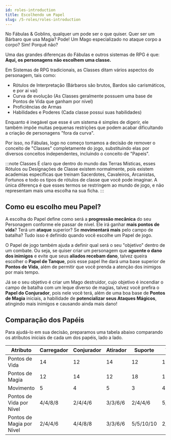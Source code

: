 ```yaml
---
id: roles-introduction
title: Escolhendo um Papel
slug: /5-roles/roles-introduction
---
```


No Fábulas & Goblins, qualquer um pode ser o que quiser.
Quer ser um Bárbaro que usa Magia? Pode! Um Mago especializado no ataque corpo a corpo? Sim! Porquê não?

Uma das grandes diferenças do Fábulas e outros sistemas de RPG é que: **Aqui, os personagens não escolhem uma classe.**

Em Sistemas de RPG tradicionais, as Classes ditam vários aspectos do personagem, tais como:

- Rótulos de Interpretação (Bárbaros são brutos, Bardos são carismáticos, e por ai vai)
- Curva de evolução (As Classes geralmente possuem uma base de Pontos de Vida que ganham por nível)
- Proficiências de Armas
- Habilidades e Poderes (Cada classe possui suas habilidades)

Enquanto é inegável que esse é um sistema é simples de digerir, ele também impõe muitas pequenas restrições que podem acabar dificultando a criação de personagens "fora da curva".

Por isso, no Fábulas, logo no começo tomamos a decisão de remover o conceito de "Classes" completamente do jogo, substituindo elas por diversos conceitos independentes, incluindo o conceito de "Papeis".

:::note Classes
É claro que dentro do mundo das Terras Místicas, esses Rótulos ou Designações de Classe existem normalmente, pois existem academias específicas que treinam Sacerdotes, Cavaleiros, Arcanistas, Fortunos e todo os tipos de rótulos de classe que você pode imaginar.
A única diferença é que esses termos se restringem ao mundo de jogo, e não representam mais uma escolha na sua ficha.
:::

## Como eu escolho meu Papel?

A escolha do Papel define como será a **progressão mecânica** do seu Personagem conforme ele passar de nível. Ele irá ganhar **mais pontos de vida**? Terá um **ataque** superior? Se **movimentará mais** pelo campo de batalha? Tudo isso é definido quando você escolhe um Papel de jogo.

O Papel de jogo também ajuda a definir qual será o seu "objetivo" dentro de um combate. Ou seja, se quiser criar um personagem que **aguente o dano dos inimigos** e evite que seus **aliados recebam dano**, talvez queira escolher o **Papel de Tanque**, pois esse papel lhe dará uma base superior de **Pontos de Vida**, além de permitir que você prenda a atenção dos inimigos por mais tempo.

Já se o seu objetivo é criar um Mago destruidor, cujo objetivo é incendiar o campo de batalha com um leque diverso de magias, talvez você prefira o **Papel do Conjurador**, pois nele você terá, além de uma boa base de **Pontos de Magia** iniciais, a habilidade de **potencializar seus Ataques Mágicos**, atingindo mais inimigos e causando ainda mais dano!

## Comparação dos Papéis

Para ajudá-lo em sua decisão, preparamos uma tabela abaixo comparando os atributos iniciais de cada um dos papéis, lado a lado.

<table>
  <thead>
    <tr>
      <th>Atributo</th>
      <th>Carregador</th>
      <th>Conjurador</th>
      <th>Atirador</th>
      <th>Suporte</th>
      <th>Tanque</th>
      <th>Utilitário</th>
    </tr>
  </thead>
  <tbody>
    <tr>
      <td>Pontos de Vida</td>
      <td>14</td>
      <td>12</td>
      <td>14</td>
      <td>12</td>
      <td>18</td>
      <td>14</td>
    </tr>
    <tr>
      <td>Pontos de Magia</td>
      <td>12</td>
      <td>14</td>
      <td>12</td>
      <td>18</td>
      <td>12</td>
      <td>14</td>
    </tr>
    <tr>
      <td>Movimento</td>
      <td>5</td>
      <td>4</td>
      <td>5</td>
      <td>3</td>
      <td>4</td>
      <td>4</td>
    </tr>
    <tr>
      <td>Pontos de Vida por Nível</td>
      <td>4/4/8/8</td>
      <td>2/4/4/6</td>
      <td>3/3/6/6</td>
      <td>2/4/4/6</td>
      <td>5/5/10/10</td>
      <td>3/3/6/6</td>
    </tr>
    <tr>
      <td>Pontos de Magia por Nível</td>
      <td>2/4/4/6</td>
      <td>4/4/8/8</td>
      <td>3/3/6/6</td>
      <td>5/5/10/10</td>
      <td>2/4/4/6</td>
      <td>3/3/6/6</td>
    </tr>
  </tbody>
</table>